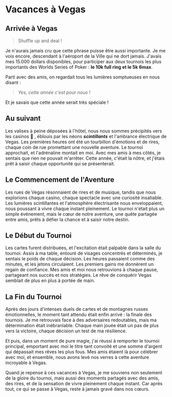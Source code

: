 # Vacances à Vegas

## Arrivée à Vegas

> Shuffle up and deal !

Je n'aurais jamais cru que cette phrase puisse être aussi importante. Je me vois encore, descendant à l'aéroport de la Ville qui ne dort jamais. J'avais mes 15.000 dollars disponibles, pour participer aux deux tournois les plus importants des Worlds Series of Poker : **le 10k full ring et le 5k 6max**.

Parti avec des amis, on regardait tous les lumières somptueuses en nous disant :

> _Yes, cette année c'est pour nous !_

Et je savais que cette année serait très spéciale !

## Au suivant

Les valises à peine déposées à l'hôtel, nous nous sommes précipités vers les casinos &#x1F911; , éblouis par les néons **_scintillants_** et l'ambiance électrique de Vegas. Les premières heures ont été un tourbillon d'émotions et de rires, chaque coin de rue promettant une nouvelle aventure. Le tournoi approchait, et l'adrénaline montait en moi. Avec mes amis à mes côtés, je sentais que rien ne pouvait m'arrêter. Cette année, c'était la nôtre, et j'étais prêt à saisir chaque opportunité qui se présenterait.

## Le Commencement de l'Aventure

Les rues de Vegas résonnaient de rires et de musique, tandis que nous explorions chaque casino, chaque spectacle avec une curiosité insatiable. Les lumières scintillantes et l'atmosphère électrisante nous enveloppaient, nous poussant à vivre chaque instant pleinement. Le tournoi n'était plus un simple événement, mais le cœur de notre aventure, une quête partagée entre amis, prêts à défier la chance et à saisir notre destin.

## Le Début du Tournoi

Les cartes furent distribuées, et l'excitation était palpable dans la salle du tournoi. Assis à ma table, entouré de visages concentrés et déterminés, je sentais le poids de chaque décision. Les heures passaient comme des minutes, et les jetons circulaient. Les premiers gains me donnèrent un regain de confiance. Mes amis et moi nous retrouvions à chaque pause, partageant nos succès et nos stratégies. Le rêve de conquérir Vegas semblait de plus en plus à portée de main.

## La Fin du Tournoi

Après des jours d'intenses duels de cartes et de montagnes russes émotionnelles, le moment tant attendu était enfin arrivé : la finale des tournois. Je me retrouvais face à des adversaires redoutables, mais ma détermination était inébranlable. Chaque main jouée était un pas de plus vers la victoire, chaque décision un test de ma résilience.

Et puis, dans un moment de pure magie, j'ai réussi à remporter le tournoi principal, emportant avec moi le titre tant convoité et une somme d'argent qui dépassait mes rêves les plus fous. Mes amis étaient là pour célébrer avec moi, et ensemble, nous avons levé nos verres à cette aventure incroyable à Vegas.

Quand je repense à ces vacances à Vegas, je me souviens non seulement de la gloire du tournoi, mais aussi des moments partagés avec des amis, des rires, et de la sensation de vivre pleinement chaque instant. Car après tout, ce qui se passe à Vegas, reste à jamais gravé dans nos cœurs.
